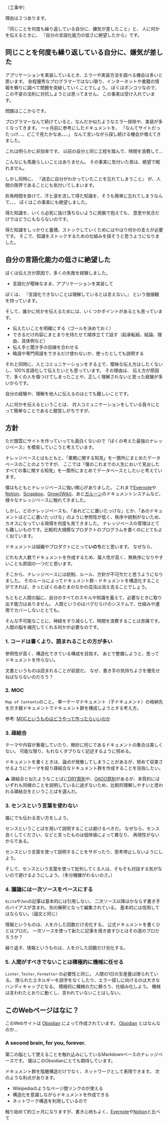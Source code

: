 （工事中）

理由は２つあります。

『同じことを何度も繰り返している自分に、嫌気が差したこと』と、
人に何かを伝えるときに、
『自分の言語化能力の低さに絶望したから』です。

## 同じことを何度も繰り返している自分に、嫌気が差した

アプリケーションを実装しているとき、エラーや実装方法を調べる機会は多いと思います。
余程優秀なプログラマーではない限り、インターネットや書籍の情報を頼りに調べて問題を突破していくことでしょう。
ぼくはポンコツなので、この不変の法則に対抗しようとは思ってません。
この事実は受け入れています。

問題はここからです。

プログラマーなんて続けていると、なんだか似たようなエラー排除や、実装が多くなってきます。
一ヶ月前に参考にしたドキュメントを、
「なんてサイトだったっけ...、どこで見たかなあ、、、」
なんて言いながら探し続ける機会が増えてきました。

これは明らかに非効率です。
以前の自分と同じ工程を踏んで、時間を浪費して...

こんなにも馬鹿らしいことはありません。
その事実に気付いた夜は、絶望で眠れません。

しかし同時に、
『過去に自分がわかっていたことを忘れてしまうこと』
が、人間の限界であることにも気付いてしまいます。

折角時間を掛けて、汗と涙を流して得た知識を、そうも簡単に忘れてしまうなんて、、、
ぼくはこの事実にも絶望しました。

得た知識を、いくら必死に抜け落ちないように両腕で抱えても、
意思や気合だけではどうにもならないのです。

得た知識をしっかりと蓄積、ストックしていくためにはやはり何かの支えが必要です。
そこで、知識をストックするための仕組みを探そうと思うようになりました。


## 自分の言語化能力の低さに絶望した

ぼくは伝え方が原因で、多くの失敗を経験しました。

- 言語化が曖昧なまま、アプリケーションを実装して

ぼくは、
『言語化できないことは理解しているとは言えない。』
という価値観を持っています。

そして、誰かに何かを伝えるためには、いくつかポイントがあるとも思っています。

- 伝えたいことを明確にする（ゴールを決めておく）
- できるだけ内容にまとまりを持たせて順序立てて話す（起承転結、結論、理由、具体例など）
- 伝え手と聞き手の目線を合わせる
- 略語や専門用語をできるだけ使わないか、使ったとしても説明する



それと同時に、人とコミュニケーションをする上で、曖昧な伝え方はしたくないし、100%言語化して伝えたいとも思っています。
その理由は、
伝え方が原因で、多くの人を傷つけてしまったことや、正しく理解されないと思った経験が多いからです。

自分の経験や、理解を他人に伝えるのはとても難しいことです。


人に何かを伝えるということは、
対人コミュニケーションをしている我々にとって簡単なことであると錯覚しがちですが、


## 方針

ただ闇雲にサイトを作っていっても面白くないので『ぼくの考えた最強のナレッジベース』を模索していこうと考えています。

ナレッジベースとはもともと、「業務に関する知見」を一箇所にまとめたデータベースのことのようですが、
ここでは「僕のこれまでの人生において見出したすべての事に関する知見」を一箇所にまとめてデータベースとしたいと考えています。

僕はもともとナレッジベースに強い関心がありました。
これまで[Evernote](https://evernote.com/intl/jp)や[Notion](https://www.notion.so/product?fredir=1)、[Scrapbox](https://scrapbox.io/product)、[Growi(Wiki)](https://growi.cloud/)、あと[ガルーン](https://garoon.cybozu.co.jp/function/detail/cabinet/)のドキュメントシステムなど、様々なナレッジベースに触れてきました。

しかし、どのナレッジベースも、「あれどこに置いたっけな」とか、「あのドキュメントはどこに書いたっけな」のように参照性が低く、秩序や統制がないため、カオスになっている現場を何度も見てきました。
ナレッジベースの管理はとても難しいものです。比較的大規模なプロダクトのプログラムを書くのにとてもよく似ています。

ドキュメントは組織やプロダクトにとって**いのち**だと思います。
なぜなら、

どれも大人数でドキュメントを作成するため、属人性が高く、無秩序になりやすいことも原因の一つだと思います。

そこから、ナレッジベースには統制、ルール、方針が不可欠だと思うようになりました。
そのルールによってドキュメント群・ドキュメントを構造化することができれば、きっとぼくのあたまのなかの混沌は消え去ることでしょう。

もともと人間の脳に、自分のすべてのスキルや知識を蓄えて、必要なときに取り出す能力はありません。
人間というのはバグだらけのシステムで、仕組みや運用でカバーしないととても。

そんな不可能なことに、神経をすり減らして、時間を浪費することは苦痛です。
人間の脳を補完してくれる何かが必要なのです。

### 1. コードは書くより、読まれることの方が多い

参照性が高く、構造化できている構成を目指す。
あとで整備しようと、思ってドキュメントを作らない。

文書というものは読まれることが前提だ。
なぜ、書き手の気持ちよさを優先せねばならないのだろう？

### 2. MOC

`Map of Contents`のこと。
単一テーマドキュメント（子ドキュメント）の格納先を示す親ドキュメントでドキュメント群を構成しようとする考え方。

参考: [MOCというものはどうやって作ったらいいのか](https://knowledgestuck.substack.com/p/moc)

### 3. 疎結合

テーマや内容が重複していたり、微妙に同じであるドキュメントの集合は美しくない。
可能な限り、もれなくダブりなく記述するように努める。

ドキュメントを書くときは、論点が発散してしまうことがあるが、努めて収束させるようにテーマを絞り疎結合なドキュメント群を作成することを目指したい。

⚠ 疎結合と似たようなことばに[DRY原則](https://ja.wikipedia.org/wiki/Don%27t_repeat_yourself)や、[OAOO原則](https://dotnetdevelopmentinfrastructure.osscons.jp/index.php?OAOO%28Once%20And%20Only%20Once%29)があるが、本質的にはいずれも同様のことを説明しているに過ぎないため、比較的理解しやすいと思われる疎結合をということばを選んだ。

### 3. センスという言葉を使わない

誰にでも伝わる言い方をしよう。

センスということばを用いて説明することは避けるべきだ。
なぜなら、センス良くしてください、などと言ったものは個体値によって異なり、
再現性がないからである。

センスという言葉を使って説明することをサボったり、思考停止しないようにしよう。

そして、センスという言葉を使って批判してくる人は、そもそも対話する気がないので避けるようにしよう。（多分機嫌がわるいのさ。）


### 4. 議論には一次ソースをベースにする

`Qiita`や`Zen`の記事は基本的には引用しない。
二次ソース以降はかならず書き手のバイアスが含まれ、別の解釈となって編集されている。
基本的には信用してはならない。（論文と同じ）

情報というものは、人を介した回数だけ劣化する。
公式ドキュメントを書くひとはプロだ。
一次ソースを使って新たに記事を焼き直すひとはその道のプロだろうか？

繰り返す、情報というものは、人を介した回数だけ劣化する。

### 5. 人間がすべきでないことは積極的に機械に任せる

`Linter`, `Tester`, `Formatter` の必要性と同じ。
人間の1日の生産量は限られている。
限られたエネルギーを誤字をなくしたり、エラー探しに向けるのは大きなハンディキャップとなる。
積極的に機械の力に頼ろう、仕組み化しよう。
機械は言われたとおりに動くし、言われていないことはしない。

## このWebページはなに？

このWebサイトは [Obsidian](https://obsidian.md/) によって作成されています。
[Obsidian](https://obsidian.md/) とはなんなのか...

### A second brain,  for you, forever.

第二の脳として使えることを触れ込みにしているMarkdownベースのナレッジベースです。
僕はこのObsidianにとても期待しています。

ドキュメント群を階層構造だけでなく、ネットワークとして表現できます。
次のような利点があります。

- Wikipediaのようなページ間リンクのが使える
- 構造化を意識しながらドキュメントを作成できる
- ネットワーク構造を利用しているので

触り始めて約三ヶ月になりますが、書き心地もよく、[Evernote](https://evernote.com/intl/jp)や[Notion](https://www.notion.so/product?fredir=1)と比べて
